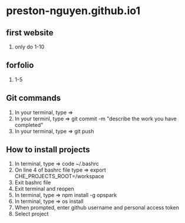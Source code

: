 # preston-nguyen.github.io1

## first website
1) only do 1-10

## forfolio
1) 1-5

## Git commands
1) In your terminal, type => 
2) In your terminl, type => git commit -m "describe the work you have completed"
3) In your terminal, type => git push

## How to install projects
1) In terminal, type => code ~/.bashrc
2) On line 4 of bashrc file type => export CHE_PROJECTS_ROOT=/workspace
3) Exit bashrc file
4) Exit terminal and reopen
5) In terminal, type => npm install -g opspark
6) In terminal, type => os install
7) When prompted, enter github username and personal access token
8) Select project
